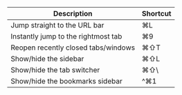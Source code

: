 | Description | Shortcut |
| --- | --- |
| Jump straight to the URL bar | ⌘L |
| Instantly jump to the rightmost tab | ⌘9 |
| Reopen recently closed tabs/windows | ⌘⇧T |
| Show/hide the sidebar | ⌘⇧L |
| Show/hide the tab switcher | ⌘⇧\ |
| Show/hide the bookmarks sidebar | ^⌘1 |
